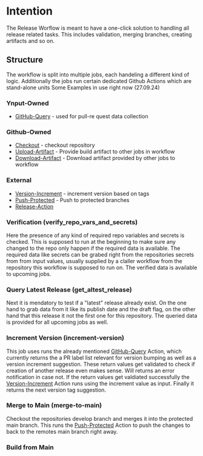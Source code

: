 # Intention

The Release Worflow is meant to have a one-click solution to handling all release related tasks.
This includes validation, merging branches, creating artifacts and so on.

## Structure

The workflow is split into multiple jobs, each handeling a different kind of logic.
Additionally the jobs run certain dedicated Github Actions which are stand-alone units
Some Examples in use right now (27.09.24)

### Ynput-Owned

* [GitHub-Query](https://github.com/ynput/github-query) - used for pull-re quest data collection

### Github-Owned

* [Checkout](https://github.com/actions/checkout) - checkout repository
* [Upload-Artifact](https://github.com/actions/upload-artifact) - Provide build artifact to other jobs in workflow
* [Download-Artifact](https://github.com/actions/download-artifact) - Download artifact provided by other jobs to workflow

### External

* [Version-Increment](https://github.com/reecetech/version-increment) - increment version based on tags
* [Push-Protected](https://github.com/casperwa/push-protected) - Push to protected branches
* [Release-Action](https://github.com/ncipollo/release-action)

### Verification (verify_repo_vars_and_secrets)

Here the presence of any kind of required repo variables and secrets is checked.
This is supposed to run at the beginning to make sure any changed to the repo only happen if the required data is available.
The required data like secrets can be grabed right from the repositories secrets from from input values, usually supplied by a claller workflow from the repository this workflow is supposed to run on.
The verified data is available to upcoming jobs.

### Query Latest Release (get_altest_release)

Next it is mendatory to test if a "latest" release already exist.
On the one hand to grab data from it like its publish date and the draft flag, on the other hand that this release it not the first one for this repository.
The queried data is provided for all upcoming jobs as well.

### Increment Version (increment-version)

This job uses runs the already mentioned [GitHub-Query](https://github.com/ynput/github-query) Action, which currently returns the a PR label list relevant for version bumping as well as a version increment suggestion.
These return values get validated to check if creation of another release even makes sense. Will returns an error notification in case not.
If the return values get valdiated successfully the [Version-Increment](https://github.com/reecetech/version-increment) Action runs using the increment value as input.
Finally it returns the next version tag suggestion.

### Merge to Main (merge-to-main)

Checkout the repositories develop branch and merges it into the protected main branch.
This runs the [Push-Protected](https://github.com/casperwa/push-protected) Action to push the changes to back to the remotes main branch right away.

### Build from Main
